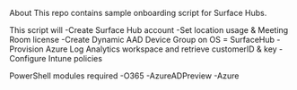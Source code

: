 About
This repo contains sample onboarding script for Surface Hubs.

This script will
-Create Surface Hub account
-Set location usage & Meeting Room license
-Create Dynamic AAD Device Group on OS = SurfaceHub
-Provision Azure Log Analytics workspace and retrieve customerID & key
-Configure Intune policies

PowerShell modules required
-O365
-AzureADPreview
-Azure
